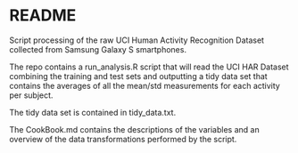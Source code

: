 # README

Script processing of the raw UCI Human Activity Recognition Dataset collected from Samsung Galaxy S smartphones.

The repo contains a run_analysis.R script that will read the UCI HAR Dataset combining the training and test sets and outputting a tidy data set that contains the averages of all the mean/std measurements for each activity per subject. 

The tidy data set is contained in tidy_data.txt.

The CookBook.md contains the descriptions of the variables and an overview of the data transformations performed by the script.


